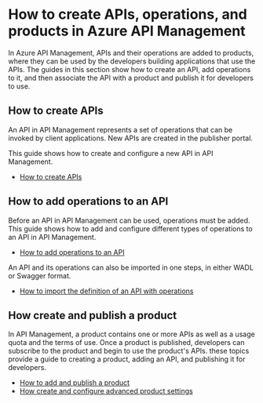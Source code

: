 <properties 
	pageTitle="How to create APIs, operations, and products in Azure API Management" 
	description="Learn how to create APIs, operations, and products in API Management." 
	services="api-management" 
	documentationCenter="" 
	authors="steved0x" 
	manager="dwrede" 
	editor=""/>

<tags 
	ms.service="api-management" 
	ms.workload="mobile" 
	ms.tgt_pltfrm="na" 
	ms.devlang="na" 
	ms.topic="article" 
	ms.date="02/01/2016" 
	ms.author="sdanie"/>

# How to create APIs, operations, and products in Azure API Management

In Azure API Management, APIs and their operations are added to products, where they can be used by the developers building applications that use the APIs. The guides in this section show how to create an API, add operations to it, and then associate the API with a product and publish it for developers to use.

## <a name="create-apis"> </a>How to create APIs

An API in API Management represents a set of operations that can be invoked by client applications. New APIs are created in the publisher portal.

This guide shows how to create and configure a new API in API Management.

-   [How to create APIs][]

## <a name="add-operations"> </a>How to add operations to an API

Before an API in API Management can be used, operations must be added. This guide shows how to add and configure different types of operations to an API in API Management.

-   [How to add operations to an API][]

An API and its operations can also be imported in one steps, in either WADL or Swagger format.

-	[How to import the definition of an API with operations][]

## <a name="add-product"> </a>How create and publish a product

In API Management, a product contains one or more APIs as well as a usage quota and the terms of use. Once a product is published, developers can subscribe to the product and begin to use the product's APIs. these topics provide a guide to creating a product, adding an API, and publishing it for developers.

-   [How to add and publish a product][]
-	[How create and configure advanced product settings][]

[Create a product]: #create-product
[Add APIs to a product]: #add-apis
[Add descriptive information to a product]: #add-description
[Publish a product]: #publish-product
[Make a product visible to developers]: #make-visible
[View subscribers to a product]: #view-subscribers
[Next steps]: #next-steps

[api-management-]: ./media/

[How to create APIs]: api-management-howto-create-apis.md
[How to add operations to an API]: api-management-howto-add-operations.md
[How to add and publish a product]: api-management-howto-add-products.md
[Monitoring and analytics]: ../api-management-monitoring.md
[How to import the definition of an API with operations]: api-management-howto-import-api.md
[How create and configure advanced product settings]: api-management-howto-product-with-rules.md 
